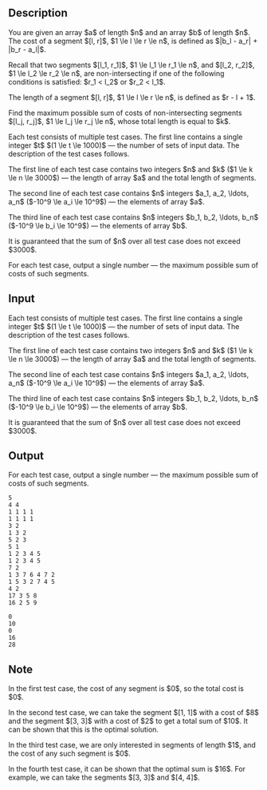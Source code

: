 ## Description

<div><p>You are given an array $a$ of length $n$ and an array $b$ of length $n$. The <span class="tex-font-style-it">cost</span> of a segment $[l, r]$, $1 \le l \le r \le n$, is defined as $|b_l - a_r| + |b_r - a_l|$.</p><p>Recall that two segments $[l_1, r_1]$, $1 \le l_1 \le r_1 \le n$, and $[l_2, r_2]$, $1 \le l_2 \le r_2 \le n$, are non-intersecting if one of the following conditions is satisfied: $r_1 &lt; l_2$ or $r_2 &lt; l_1$.</p><p>The length of a segment $[l, r]$, $1 \le l \le r \le n$, is defined as $r - l + 1$.</p><p>Find the maximum possible sum of costs of non-intersecting segments $[l_j, r_j]$, $1 \le l_j \le r_j \le n$, whose total length is equal to $k$.</p></div><div class="input-specification"><p>Each test consists of multiple test cases. The first line contains a single integer $t$ $(1 \le t \le 1000)$ — the number of sets of input data. The description of the test cases follows.</p><p>The first line of each test case contains two integers $n$ and $k$ ($1 \le k \le n \le 3000$) — the length of array $a$ and the total length of segments.</p><p>The second line of each test case contains $n$ integers $a_1, a_2, \ldots, a_n$ ($-10^9 \le a_i \le 10^9$) — the elements of array $a$.</p><p>The third line of each test case contains $n$ integers $b_1, b_2, \ldots, b_n$ ($-10^9 \le b_i \le 10^9$) — the elements of array $b$.</p><p>It is guaranteed that the sum of $n$ over all test case does not exceed $3000$.</p></div><div class="output-specification"><p>For each test case, output a single number — the maximum possible sum of costs of such segments.</p></div>

## Input

<p>Each test consists of multiple test cases. The first line contains a single integer $t$ $(1 \le t \le 1000)$ — the number of sets of input data. The description of the test cases follows.</p><p>The first line of each test case contains two integers $n$ and $k$ ($1 \le k \le n \le 3000$) — the length of array $a$ and the total length of segments.</p><p>The second line of each test case contains $n$ integers $a_1, a_2, \ldots, a_n$ ($-10^9 \le a_i \le 10^9$) — the elements of array $a$.</p><p>The third line of each test case contains $n$ integers $b_1, b_2, \ldots, b_n$ ($-10^9 \le b_i \le 10^9$) — the elements of array $b$.</p><p>It is guaranteed that the sum of $n$ over all test case does not exceed $3000$.</p>

## Output

<p>For each test case, output a single number — the maximum possible sum of costs of such segments.</p>





```input1|2,3,4,8,9,10,14,15,16
5
4 4
1 1 1 1
1 1 1 1
3 2
1 3 2
5 2 3
5 1
1 2 3 4 5
1 2 3 4 5
7 2
1 3 7 6 4 7 2
1 5 3 2 7 4 5
4 2
17 3 5 8
16 2 5 9
```




```output1
0
10
0
16
28
```



## Note

<p>In the first test case, the cost of any segment is $0$, so the total cost is $0$.</p><p>In the second test case, we can take the segment $[1, 1]$ with a cost of $8$ and the segment $[3, 3]$ with a cost of $2$ to get a total sum of $10$. It can be shown that this is the optimal solution.</p><p>In the third test case, we are only interested in segments of length $1$, and the cost of any such segment is $0$.</p><p>In the fourth test case, it can be shown that the optimal sum is $16$. For example, we can take the segments $[3, 3]$ and $[4, 4]$.</p>
